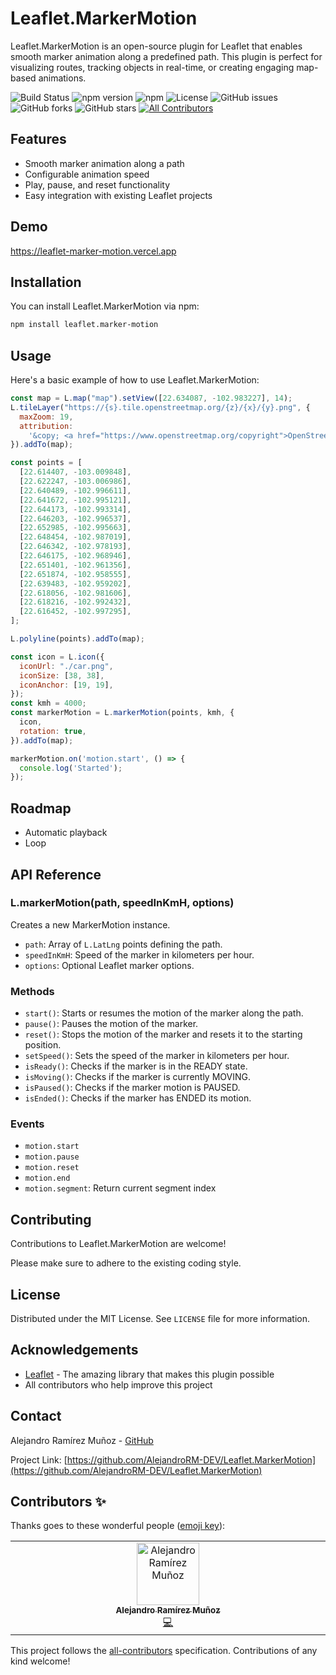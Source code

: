# Leaflet.MarkerMotion

Leaflet.MarkerMotion is an open-source plugin for Leaflet that enables smooth marker animation along a predefined path. This plugin is perfect for visualizing routes, tracking objects in real-time, or creating engaging map-based animations.

![Build Status](https://img.shields.io/github/actions/workflow/status/AlejandroRM-DEV/Leaflet.MarkerMotion/release.yml?branch=main)
![npm version](https://img.shields.io/npm/v/leaflet.marker-motion)
![npm](https://img.shields.io/npm/dw/leaflet.marker-motion)
![License](https://img.shields.io/badge/license-MIT-blue)
![GitHub issues](https://img.shields.io/github/issues/AlejandroRM-DEV/Leaflet.MarkerMotion)
![GitHub forks](https://img.shields.io/github/forks/AlejandroRM-DEV/Leaflet.MarkerMotion)
![GitHub stars](https://img.shields.io/github/stars/AlejandroRM-DEV/Leaflet.MarkerMotion)
[![All Contributors](https://img.shields.io/badge/all_contributors-1-orange.svg?style=flat-square)](#contributors-)

## Features

- Smooth marker animation along a path
- Configurable animation speed
- Play, pause, and reset functionality
- Easy integration with existing Leaflet projects

## Demo

<https://leaflet-marker-motion.vercel.app>

## Installation

You can install Leaflet.MarkerMotion via npm:

```bash
npm install leaflet.marker-motion
```

## Usage

Here's a basic example of how to use Leaflet.MarkerMotion:

```javascript
const map = L.map("map").setView([22.634087, -102.983227], 14);
L.tileLayer("https://{s}.tile.openstreetmap.org/{z}/{x}/{y}.png", {
  maxZoom: 19,
  attribution:
    '&copy; <a href="https://www.openstreetmap.org/copyright">OpenStreetMap</a> contributors',
}).addTo(map);

const points = [
  [22.614407, -103.009848],
  [22.622247, -103.006986],
  [22.640489, -102.996611],
  [22.641672, -102.995121],
  [22.644173, -102.993314],
  [22.646203, -102.996537],
  [22.652985, -102.995663],
  [22.648454, -102.987019],
  [22.646342, -102.978193],
  [22.646175, -102.968946],
  [22.651401, -102.961356],
  [22.651874, -102.958555],
  [22.639483, -102.959202],
  [22.618056, -102.981606],
  [22.618216, -102.992432],
  [22.616452, -102.997295],
];

L.polyline(points).addTo(map);

const icon = L.icon({
  iconUrl: "./car.png",
  iconSize: [38, 38],
  iconAnchor: [19, 19],
});
const kmh = 4000;
const markerMotion = L.markerMotion(points, kmh, {
  icon,
  rotation: true,
}).addTo(map);

markerMotion.on('motion.start', () => {
  console.log('Started');
});
```

## Roadmap

- Automatic playback
- Loop

## API Reference

### L.markerMotion(path, speedInKmH, options)

Creates a new MarkerMotion instance.

- `path`: Array of `L.LatLng` points defining the path.
- `speedInKmH`: Speed of the marker in kilometers per hour.
- `options`: Optional Leaflet marker options.

### Methods

- `start()`: Starts or resumes the motion of the marker along the path.
- `pause()`: Pauses the motion of the marker.
- `reset()`: Stops the motion of the marker and resets it to the starting position.
- `setSpeed()`: Sets the speed of the marker in kilometers per hour.
- `isReady()`: Checks if the marker is in the READY state.
- `isMoving()`: Checks if the marker is currently MOVING.
- `isPaused()`: Checks if the marker motion is PAUSED.
- `isEnded()`: Checks if the marker has ENDED its motion.

### Events

- `motion.start`
- `motion.pause`
- `motion.reset`
- `motion.end`
- `motion.segment`: Return current segment index

## Contributing

Contributions to Leaflet.MarkerMotion are welcome!

Please make sure to adhere to the existing coding style.

## License

Distributed under the MIT License. See `LICENSE` file for more information.

## Acknowledgements

- [Leaflet](https://leafletjs.com/) - The amazing library that makes this plugin possible
- All contributors who help improve this project

## Contact

Alejandro Ramírez Muñoz - [GitHub](https://github.com/AlejandroRM-DEV)

Project Link: [https://github.com/AlejandroRM-DEV/Leaflet.MarkerMotion](https://github.com/AlejandroRM-DEV/Leaflet.MarkerMotion)

## Contributors ✨

Thanks goes to these wonderful people ([emoji key](https://allcontributors.org/docs/en/emoji-key)):

<!-- ALL-CONTRIBUTORS-LIST:START - Do not remove or modify this section -->
<!-- prettier-ignore-start -->
<!-- markdownlint-disable -->
<table>
  <tbody>
    <tr>
      <td align="center" valign="top" width="14.28%"><a href="https://github.com/AlejandroRM-DEV"><img src="https://avatars.githubusercontent.com/u/8054357?v=4?s=100" width="100px;" alt="Alejandro Ramírez Muñoz"/><br /><sub><b>Alejandro Ramírez Muñoz</b></sub></a><br /><a href="https://github.com/AlejandroRM-DEV/Leaflet.MarkerMotion/commits?author=AlejandroRM-DEV" title="Code">💻</a></td>
    </tr>
  </tbody>
</table>

<!-- markdownlint-restore -->
<!-- prettier-ignore-end -->

<!-- ALL-CONTRIBUTORS-LIST:END -->

This project follows the [all-contributors](https://github.com/all-contributors/all-contributors) specification. Contributions of any kind welcome!
